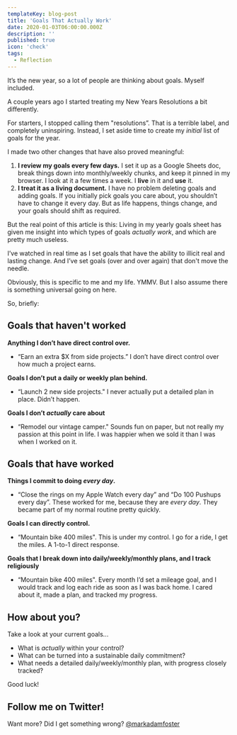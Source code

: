 ```yaml
---
templateKey: blog-post
title: 'Goals That Actually Work'
date: 2020-01-03T06:00:00.000Z
description: ''
published: true
icon: 'check'
tags:
  - Reflection
---
```


It’s the new year, so a lot of people are thinking about goals. Myself included.

A couple years ago I started treating my New Years Resolutions a bit differently. 

For starters, I stopped calling them "resolutions”. That is a terrible label, and completely uninspiring. Instead, I set aside time to create my _initial_ list of goals for the year.

I made two other changes that have also proved meaningful:

1. **I review my goals every few days.** I set it up as a Google Sheets doc, break things down into monthly/weekly chunks, and keep it pinned in my browser. I look at it a few times a week. I **live** in it and **use** it. 
2. **I treat it as a living document.** I have no problem deleting goals and adding goals. If you initially pick goals you care about, you shouldn’t have to change it every day. But as life happens, things change, and your goals should shift as required.

But the real point of this article is this: Living in my yearly goals sheet has given me insight into which types of goals *actually work*, and which are pretty much useless.

I’ve watched in real time as I set goals that have the ability to illicit real and lasting change. And I’ve set goals (over and over again) that don't move the needle. 

Obviously, this is specific to me and my life. YMMV. But I also assume there is something universal going on here.

So, briefly:

## Goals that haven't worked

**Anything I don’t have direct control over.** 

- “Earn an extra $X from side projects.” I don’t have direct control over how much a project earns.

**Goals I don’t put a daily or weekly plan behind.**

- “Launch 2 new side projects." I never actually put a detailed plan in place. Didn’t happen.

**Goals I don’t *actually* care about**
- “Remodel our vintage camper." Sounds fun on paper, but not really my passion at this point in life. I was happier when we sold it than I was when I worked on it.

## Goals that have worked

**Things I commit to doing *every day*.**
- “Close the rings on my Apple Watch every day” and “Do 100 Pushups every day”. These worked for me, because they are *every day*. They became part of my normal routine pretty quickly.

**Goals I can directly control.**
- “Mountain bike 400 miles". This is under my control. I go for a ride, I get the miles. A 1-to-1 direct response.

**Goals that I break down into daily/weekly/monthly plans, and I track religiously**
- “Mountain bike 400 miles". Every month I’d set a mileage goal, and I would track and log each ride as soon as I was back home. I cared about it, made a plan, and tracked my progress.

## How about you?
Take a look at your current goals... 

- What is *actually* within your control?
- What can be turned into a sustainable daily commitment?
- What needs a detailed daily/weekly/monthly plan, with progress closely tracked?

Good luck!


## Follow me on Twitter!

Want more? Did I get something wrong? [@markadamfoster](https://www.twitter.com/markadamfoster)
